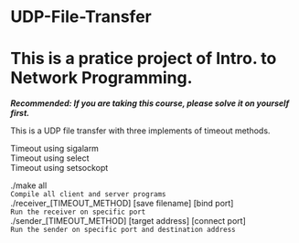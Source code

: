 # UDP-File-Transfer  
This is a pratice project of Intro. to Network Programming.
====================================
***Recommended: If you are taking this course, please solve it on yourself first.***  

This is a UDP file transfer with three implements of timeout methods.  

Timeout using sigalarm  
Timeout using select  
Timeout using setsockopt  

./make all  
`Compile all client and server programs`  
./receiver_[TIMEOUT_METHOD] [save filename] [bind port]  
`Run the receiver on specific port`  
./sender_[TIMEOUT_METHOD] [target address] [connect port]  
`Run the sender on specific port and destination address`  
